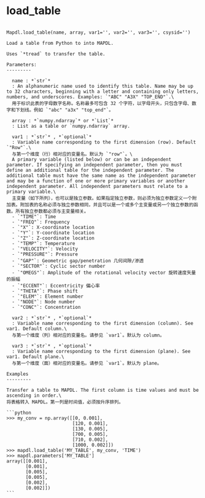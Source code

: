 # load_table

````{method}

Mapdl.load_table(name, array, var1='', var2='', var3='', csysid='')

Load a table from Python to into MAPDL.

Uses `*tread` to transfer the table.

Parameters:
---------

  name : *`str`*
  : An alphanumeric name used to identify this table. Name may be up to 32 characters, beginning with a letter and containing only letters, numbers, and underscores. Examples: `"ABC" "A3X" "TOP_END"`.\
  用于标识此表的字母数字名称。名称最多可包含 32 个字符，以字母开头，只包含字母、数字和下划线。例如 `"abc" "a3x" "top_end"`。

  array : *`numpy.ndarray`* or *`List`*
  : List as a table or `numpy.ndarray` array.

  var1 : *`str`* , *`optional`*
  : Variable name corresponding to the first dimension (row). Default `"Row"`.\
  与第一个维度（行）相对应的变量名。默认为 `"row"`。\
  A primary variable (listed below) or can be an independent parameter. If specifying an independent parameter, then you must define an additional table for the independent parameter. The additional table must have the same name as the independent parameter and may be a function of one or more primary variables or another independent parameter. All independent parameters must relate to a primary variable.\
  主变量（如下所列），也可以是独立参数。如果指定独立参数，则必须为独立参数定义一个附加表。附加表的名称必须与独立参数相同，并且可以是一个或多个主变量或另一个独立参数的函数。所有独立参数都必须与主变量相关。
  - `"TIME"`: Time
  - `"FREQ"`: Frequency
  - `"X"`: X-coordinate location
  - `"Y"`: Y-coordinate location
  - `"Z"`: Z-coordinate location
  - `"TEMP"`: Temperature
  - `"VELOCITY"`: Velocity
  - `"PRESSURE"`: Pressure
  - `"GAP"`: Geometric gap/penetration 几何间隙/渗透
  - `"SECTOR"`: Cyclic sector number
  - `"OMEGS"`: Amplitude of the rotational velocity vector 旋转速度矢量的振幅
  - `"ECCENT"`: Eccentricity 偏心率
  - `"THETA"`: Phase shift
  - `"ELEM"`: Element number
  - `"NODE"`: Node number
  - `"CONC"`: Concentration

  var2 : *`str`* , *`optional`*
  : Variable name corresponding to the first dimension (column). See var1. Default column.\
  与第一个维度（列）相对应的变量名。请参见 `var1`。默认为 column。

  var3 : *`str`* , *`optional`*
  : Variable name corresponding to the first dimension (plane). See var1. Default plane.\
  与第一个维度（面）相对应的变量名。请参见 `var1`。默认为 plane。

Examples
---------

Transfer a table to MAPDL. The first column is time values and must be ascending in order.\
将表格转入 MAPDL。第一列是时间值，必须按升序排列。

```python
>>> my_conv = np.array([[0, 0.001],
                        [120, 0.001],
                        [130, 0.005],
                        [700, 0.005],
                        [710, 0.002],
                        [1000, 0.002]])
>>> mapdl.load_table('MY_TABLE', my_conv, 'TIME')
>>> mapdl.parameters['MY_TABLE']
array([[0.001],
       [0.001],
       [0.005],
       [0.005],
       [0.002],
       [0.002]])
```


````
